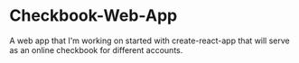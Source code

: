 # Checkbook-Web-App
A web app that I'm working on started with create-react-app that will serve as an online checkbook for different accounts.
